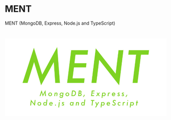 # MENT
MENT (MongoDB, Express, Node.js and TypeScript)

# [![MENT](https://raw.githubusercontent.com/tolotrasmile/ment/master/ment.jpg)](https://github.com/tolotrasmile/ment)
